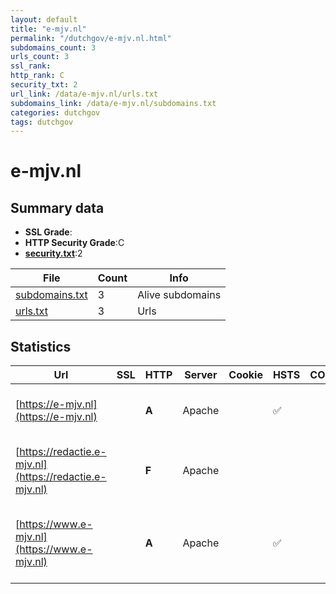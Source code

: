 ```yaml
---
layout: default
title: "e-mjv.nl"
permalink: "/dutchgov/e-mjv.nl.html"
subdomains_count: 3
urls_count: 3
ssl_rank: 
http_rank: C
security_txt: 2
url_link: /data/e-mjv.nl/urls.txt
subdomains_link: /data/e-mjv.nl/subdomains.txt
categories: dutchgov
tags: dutchgov
---
```



# e-mjv.nl
## Summary data


 - **SSL Grade**:
 - **HTTP Security Grade**:C
 - **[security.txt](https://www.digitaleoverheid.nl/nieuws/standaard-security-txt-nu-verplicht-voor-overheid/)**:2


| File       | Count | Info |
|------------|-------|------|
|[subdomains.txt](/DutchGovScope/data/e-mjv.nl/subdomains.txt)|3|Alive subdomains|
|[urls.txt](/DutchGovScope/data/e-mjv.nl/urls.txt)|3|Urls|


## Statistics


| Url | SSL | HTTP | Server | Cookie | HSTS | CORS | CTO | CSP | XFO | XXP | RP |FP| Tech |Title |
|--------|-------|-------|------|------|------|------|------|------|------|------|------|------|------|------|
|[https://e-mjv.nl](https://e-mjv.nl)| | **A**|Apache| |:white_check_mark: | | | | :white_check_mark: | :white_check_mark: | :white_check_mark: | |Apache HTTP Server HSTS|301 Moved Perman...|
|[https://redactie.e-mjv.nl](https://redactie.e-mjv.nl)| | **F**|Apache| | | | | | | | :white_check_mark: | |Apache HTTP Server Drupal HSTS PHP|Akkoord verbeter...|
|[https://www.e-mjv.nl](https://www.e-mjv.nl)| | **A**|Apache| |:white_check_mark: | | | | :white_check_mark: | :white_check_mark: | :white_check_mark: | |Apache HTTP Server Drupal HSTS PHP:8.1.31|e-MJV | e-MJV|


